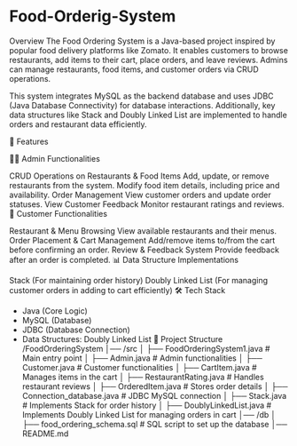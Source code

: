 # Food-Orderig-System

Overview
The Food Ordering System is a Java-based project inspired by popular food delivery platforms like Zomato. It enables customers to browse restaurants, add items to their cart, place orders, and leave reviews. Admins can manage restaurants, food items, and customer orders via CRUD operations.

This system integrates MySQL as the backend database and uses JDBC (Java Database Connectivity) for database interactions. Additionally, key data structures like Stack and Doubly Linked List are implemented to handle orders and restaurant data efficiently.

🚀 Features

👨‍💼 Admin Functionalities

CRUD Operations on Restaurants & Food Items
Add, update, or remove restaurants from the system.
Modify food item details, including price and availability.
Order Management
View customer orders and update order statuses.
View Customer Feedback
Monitor restaurant ratings and reviews.
🛒 Customer Functionalities

Restaurant & Menu Browsing
View available restaurants and their menus.
Order Placement & Cart Management
Add/remove items to/from the cart before confirming an order.
Review & Feedback System
Provide feedback after an order is completed.
📊 Data Structure Implementations

Stack (For maintaining order history)
Doubly Linked List (For managing customer orders in adding to cart efficiently)
🛠 Tech Stack

 * Java (Core Logic)
 * MySQL (Database)
 * JDBC (Database Connection)
 * Data Structures: Doubly Linked List
📂 Project Structure /FoodOrderingSystem │── /src │ ├── FoodOrderingSystem1.java # Main entry point │ ├── Admin.java # Admin functionalities │ ├── Customer.java # Customer functionalities │ ├── CartItem.java # Manages items in the cart │ ├── RestaurantRating.java # Handles restaurant reviews │ ├── OrderedItem.java # Stores order details │ ├── Connection_database.java # JDBC MySQL connection │ ├── Stack.java # Implements Stack for order history │ ├── DoublyLinkedList.java # Implements Doubly Linked List for managing orders in cart │── /db │ ├── food_ordering_schema.sql # SQL script to set up the database │── README.md

